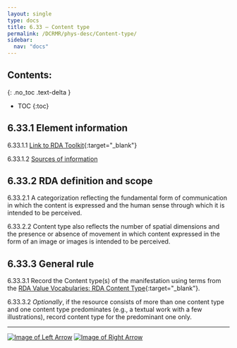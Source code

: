 ```yaml
---
layout: single
type: docs
title: 6.33 — Content type
permalink: /DCRMR/phys-desc/Content-type/
sidebar:
  nav: "docs"
---
```


## Contents:
{: .no_toc .text-delta }

- TOC
{:toc}

## 6.33.1 Element information

<a name="6.33.1.1">6.33.1.1</a> [Link to RDA Toolkit](https://access.rdatoolkit.org/Content?externalId=en-US_ala-1a6a5219-2cd5-3762-87e8-6ee28e327b8b){:target="_blank"}

<a name="6.33.1.2">6.33.1.2</a> [Sources of information](/DCRMR/phys-desc/#6011-sources-of-information) 

## 6.33.2 RDA definition and scope

<a name="6.33.2.1">6.33.2.1</a> A categorization reflecting the fundamental form of communication in which the content is expressed and the human sense through which it is intended to be perceived.

<a name="6.33.2.2">6.33.2.2</a> Content type also reflects the number of spatial dimensions and the presence or absence of movement in which content expressed in the form of an image or images is intended to be perceived.

## 6.33.3 General rule

<a name="6.33.3.1">6.33.3.1</a> Record the Content type(s) of the manifestation using terms from the [RDA Value Vocabularies: RDA Content Type](http://www.rdaregistry.info/termList/RDAContentType/){:target="_blank"}.

<a name="6.33.3.2">6.33.3.2</a> *Optionally*, if the resource consists of more than one content type and one content type predominates (e.g., a textual work with a few illustrations), record content type for the predominant one only. 

---

[![Image of Left Arrow](https://rbms-bsc.github.io/DCRMR/assets/pictures/navigation/Arrow_Left.png "6.32 — Type of binding")](/DCRMR/phys-desc/Type-of-binding/) [![Image of Right Arrow](https://rbms-bsc.github.io/DCRMR/assets/pictures/navigation/Arrow_Right.png "6.34 — Media type")](/DCRMR/phys-desc/Media-type/)

